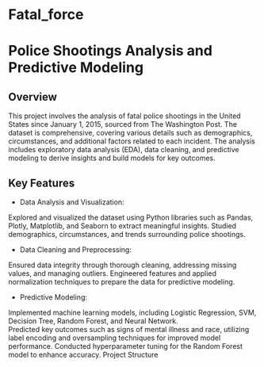 # Fatal_force
# Police Shootings Analysis and Predictive Modeling

## Overview
This project involves the analysis of fatal police shootings in the United States since January 1, 2015, sourced from The Washington Post. The dataset is comprehensive, covering various details such as demographics, circumstances, and additional factors related to each incident. The analysis includes exploratory data analysis (EDA), data cleaning, and predictive modeling to derive insights and build models for key outcomes.

## Key Features
* Data Analysis and Visualization:

Explored and visualized the dataset using Python libraries such as Pandas, Plotly, Matplotlib, and Seaborn to extract meaningful insights.
Studied demographics, circumstances, and trends surrounding police shootings.

* Data Cleaning and Preprocessing:

Ensured data integrity through thorough cleaning, addressing missing values, and managing outliers.
Engineered features and applied normalization techniques to prepare the data for predictive modeling.

* Predictive Modeling:

Implemented machine learning models, including Logistic Regression, SVM, Decision Tree, Random Forest, and Neural Network.  
Predicted key outcomes such as signs of mental illness and race, utilizing label encoding and oversampling techniques for improved model performance.
Conducted hyperparameter tuning for the Random Forest model to enhance accuracy.
Project Structure
